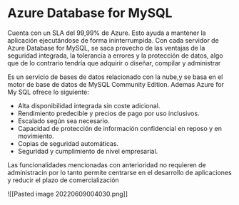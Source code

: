 # Azure Database for MySQL
Cuenta con un SLA del 99,99% de Azure. 
Esto ayuda a mantener la aplicación ejecutándose de forma ininterrumpida. Con cada servidor de Azure Database for MySQL, se saca provecho de las ventajas de la seguridad integrada, la tolerancia a errores y la protección de datos, algo que de lo contrario tendría que adquirir o diseñar, compilar y administrar

Es un  servicio de bases de datos relacionado con la nube,y se basa en el motor de base de datos de MySQL Community Edition. Ademas Azure for My SQL ofrece lo siguiente:

-   Alta disponibilidad integrada sin coste adicional.
-   Rendimiento predecible y precios de pago por uso inclusivos.
-   Escalado según sea necesario.
-   Capacidad de protección de información confidencial en reposo y en movimiento.
-   Copias de seguridad automáticas.
-   Seguridad y cumplimiento de nivel empresarial.

Las funcionalidades mencionadas con anterioridad no requieren de administracin por lo tanto permite centrarse en el desarrollo de aplicaciones y reducir el plazo de comercialización

![[Pasted image 20220609004030.png]]